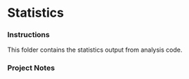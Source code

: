 # Statistics

### Instructions
This folder contains the statistics output from analysis code.

### Project Notes